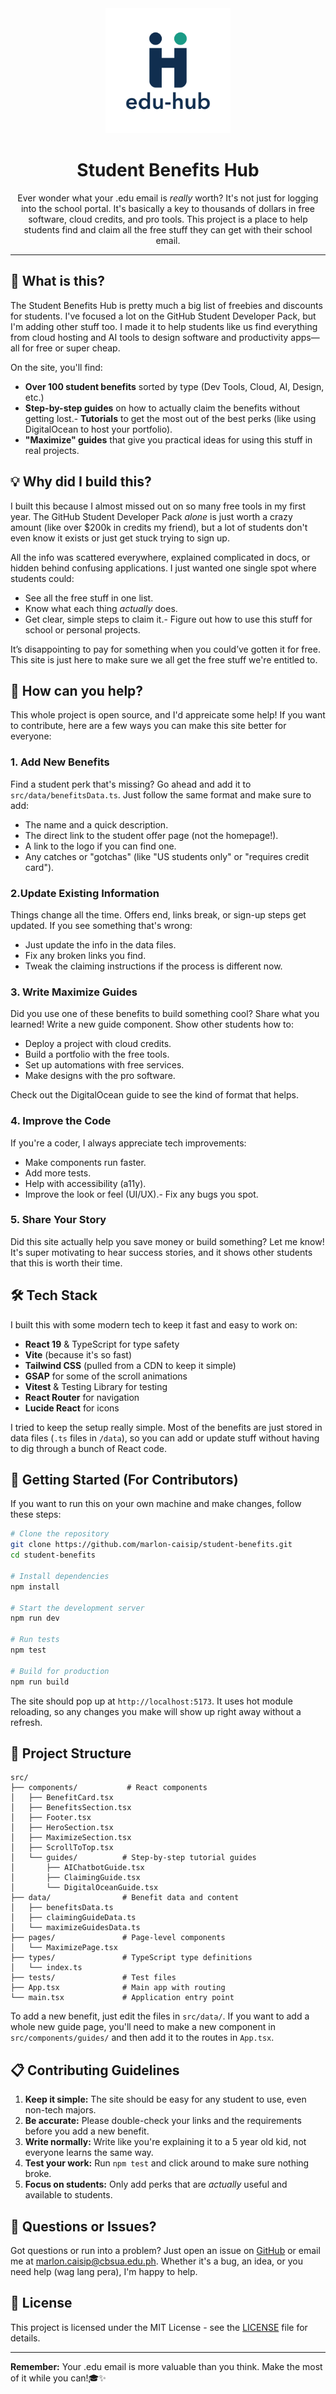 <div align="center">
  <img src="src/assets/img/logo/main-sub.png" alt="Student Benefits Hub Logo" width="200"/>
  
  # Student Benefits Hub

  Ever wonder what your .edu email is *really* worth? It's not just for logging into the school portal. It's basically a key to thousands of dollars in free software, cloud credits, and pro tools. This project is a place to help students find and claim all the free stuff they can get with their school email.
</div>

---

## 🎯 What is this?

The Student Benefits Hub is pretty much a big list of freebies and discounts for students. I've focused a lot on the GitHub Student Developer Pack, but I'm adding other stuff too. I made it to help students like us find everything from cloud hosting and AI tools to design software and productivity apps—all for free or super cheap.

On the site, you'll find:

  - **Over 100 student benefits** sorted by type (Dev Tools, Cloud, AI, Design, etc.)
  - **Step-by-step guides** on how to actually claim the benefits without getting lost.- **Tutorials** to get the most out of the best perks (like using DigitalOcean to host your portfolio).
  - **"Maximize" guides** that give you practical ideas for using this stuff in real projects.

## 💡 Why did I build this?

I built this because I almost missed out on so many free tools in my first year. The GitHub Student Developer Pack *alone* is just worth a crazy amount (like over $200k in credits my friend), but a lot of students don't even know it exists or just get stuck trying to sign up.

All the info was scattered everywhere, explained complicated in docs, or hidden behind confusing applications. I just wanted one single spot where students could:

  - See all the free stuff in one list.
  - Know what each thing *actually* does.
  - Get clear, simple steps to claim it.- Figure out how to use this stuff for school or personal projects.

It’s disappointing to pay for something when you could’ve gotten it for free. This site is just here to make sure we all get the free stuff we're entitled to.

## 🤝 How can you help?

This whole project is open source, and I'd appreicate some help\! If you want to contribute, here are a few ways you can make this site better for everyone:

### 1\. Add New Benefits

Find a student perk that's missing? Go ahead and add it to `src/data/benefitsData.ts`. Just follow the same format and make sure to add:

  - The name and a quick description.
  - The direct link to the student offer page (not the homepage\!).
  - A link to the logo if you can find one.
  - Any catches or "gotchas" (like "US students only" or "requires credit card").

### 2\.Update Existing Information

Things change all the time. Offers end, links break, or sign-up steps get updated. If you see something that's wrong:

  - Just update the info in the data files.
  - Fix any broken links you find.
  - Tweak the claiming instructions if the process is different now.
  
  ### 3\. Write Maximize Guides

Did you use one of these benefits to build something cool? Share what you learned\! Write a new guide component. Show other students how to:

  - Deploy a project with cloud credits.
  - Build a portfolio with the free tools.
  - Set up automations with free services.
  - Make designs with the pro software.

Check out the DigitalOcean guide to see the kind of format that helps.

### 4\. Improve the Code

If you're a coder, I always appreciate tech improvements:

  - Make components run faster.
  - Add more tests.
  - Help with accessibility (a11y).
  - Improve the look or feel (UI/UX).- Fix any bugs you spot.

### 5\. Share Your Story

Did this site actually help you save money or build something? Let me know\! It's super motivating to hear success stories, and it shows other students that this is worth their time.

## 🛠️ Tech Stack

I built this with some modern tech to keep it fast and easy to work on:

  - **React 19** & TypeScript for type safety
  - **Vite** (because it's so fast)
  - **Tailwind CSS** (pulled from a CDN to keep it simple)
  - **GSAP** for some of the scroll animations
  - **Vitest** & Testing Library for testing
  - **React Router** for navigation
  - **Lucide React** for icons

I tried to keep the setup really simple. Most of the benefits are just stored in data files (`.ts` files in `/data`), so you can add or update stuff without having to dig through a bunch of React code.

## 🚀 Getting Started (For Contributors)

If you want to run this on your own machine and make changes, follow these steps:

```bash
# Clone the repository
git clone https://github.com/marlon-caisip/student-benefits.git
cd student-benefits

# Install dependencies
npm install

# Start the development server
npm run dev

# Run tests
npm test

# Build for production
npm run build
```

The site should pop up at `http://localhost:5173`. It uses hot module reloading, so any changes you make will show up right away without a refresh.

## 📁 Project Structure

```
src/
├── components/           # React components
│   ├── BenefitCard.tsx
│   ├── BenefitsSection.tsx
│   ├── Footer.tsx
│   ├── HeroSection.tsx
│   ├── MaximizeSection.tsx
│   ├── ScrollToTop.tsx
│   └── guides/          # Step-by-step tutorial guides
│       ├── AIChatbotGuide.tsx
│       ├── ClaimingGuide.tsx
│       └── DigitalOceanGuide.tsx
├── data/                # Benefit data and content
│   ├── benefitsData.ts
│   ├── claimingGuideData.ts
│   └── maximizeGuidesData.ts
├── pages/               # Page-level components
│   └── MaximizePage.tsx
├── types/               # TypeScript type definitions
│   └── index.ts
├── tests/               # Test files
├── App.tsx              # Main app with routing
└── main.tsx             # Application entry point
```

To add a new benefit, just edit the files in `src/data/`. If you want to add a whole new guide page, you'll need to make a new component in `src/components/guides/` and then add it to the routes in `App.tsx`.

## 📋 Contributing Guidelines

1.  **Keep it simple:** The site should be easy for any student to use, even non-tech majors.
2.  **Be accurate:** Please double-check your links and the requirements before you add a new benefit.
3.  **Write normally:** Write like you're explaining it to a 5 year old kid, not everyone learns the same way.
4.  **Test your work:** Run `npm test` and click around to make sure nothing broke.
5.  **Focus on students:** Only add perks that are *actually* useful and available to students.

## 💬 Questions or Issues?

Got questions or run into a problem? Just open an issue on [GitHub](https://github.com/marlon-caisip/student-benefits) or email me at marlon.caisip@cbsua.edu.ph. Whether it's a bug, an idea, or you need help (wag lang pera), I'm happy to help.

## 📄 License

This project is licensed under the MIT License - see the [LICENSE](LICENSE) file for details.

-----

**Remember:** Your .edu email is more valuable than you think. Make the most of it while you can\!🎓✨